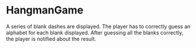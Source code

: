 # HangmanGame
A series of blank dashes are displayed. 
The player has to correctly guess an alphabet for each blank displayed. 
After guessing all the blanks correctly, the player is notified about the result.
